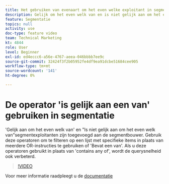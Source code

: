 ```yaml
---
title: Het gebruiken van evenaart om het even welke exploitant in segmentatie
description: Gelijk om het even welk van en is niet gelijk aan om het even welke segmentexploitanten toegevoegd aan de segmentbouwer. Gebruik deze operatoren om te filteren naar een lijst met specifieke items in plaats van meerdere OR-instructies te gebruiken of Bevat een van deze instructies. Het gebruiken van deze exploitanten in plaats van bevat om het even welk zal helpen vraagsnelheid eveneens verbeteren.
feature: Segmentatie
topics: null
activity: use
doc-type: feature video
team: Technical Marketing
kt: 4844
role: User
level: Beginner
exl-id: ed4eccc6-a56e-4767-aeea-046bbbb7ee9c
source-git-commit: 32424f3f2b05952fe4df9ea91dcbe51684cee905
workflow-type: tm+mt
source-wordcount: '141'
ht-degree: 0%

---
```


# De operator &#39;is gelijk aan een van&#39; gebruiken in segmentatie

&#39;Gelijk aan om het even welk van&#39; en &quot;Is niet gelijk aan om het even welk van&quot;segmentexploitanten zijn toegevoegd aan de segmentbouwer. Gebruik deze operatoren om te filteren op een lijst met specifieke items in plaats van meerdere OR-instructies te gebruiken of &#39;Bevat een van&#39;. Als u deze operatoren gebruikt in plaats van &#39;contains any of&#39;, wordt de querysnelheid ook verbeterd.

>[!VIDEO](https://video.tv.adobe.com/v/32960/?quality=12)

Voor meer informatie raadpleegt u de [documentatie](https://docs.adobe.com/content/help/en/analytics/components/segmentation/segment-reference/seg-operators.html)
